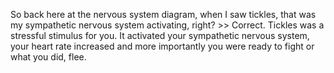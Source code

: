 So back here at the nervous system diagram, when I saw tickles, that was my
sympathetic nervous system activating, right?
&gt;&gt; Correct. Tickles was a stressful stimulus for you. It activated your
sympathetic nervous system, your heart rate increased and more importantly you
were ready to fight or what you did, flee.
